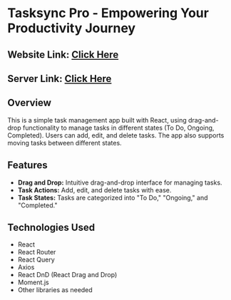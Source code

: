 # Tasksync Pro - Empowering Your Productivity Journey

## Website Link: [Click Here](tasksync-pro.web.com)

## Server Link: [Click Here]()


## Overview

This is a simple task management app built with React, using drag-and-drop functionality to manage tasks in different states (To Do, Ongoing, Completed). Users can add, edit, and delete tasks. The app also supports moving tasks between different states.

## Features

- **Drag and Drop:** Intuitive drag-and-drop interface for managing tasks.
- **Task Actions:** Add, edit, and delete tasks with ease.
- **Task States:** Tasks are categorized into "To Do," "Ongoing," and "Completed."

## Technologies Used

- React
- React Router
- React Query
- Axios
- React DnD (React Drag and Drop)
- Moment.js
- Other libraries as needed
